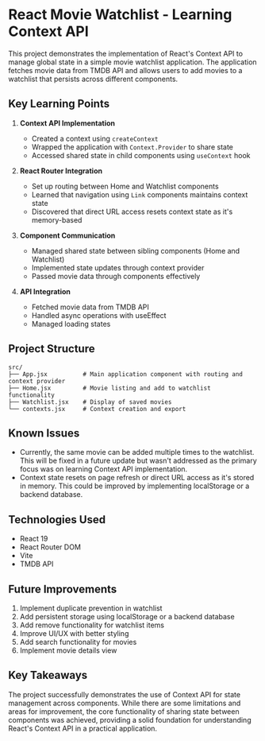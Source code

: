 # React Movie Watchlist - Learning Context API

This project demonstrates the implementation of React's Context API to manage global state in a simple movie watchlist application. The application fetches movie data from TMDB API and allows users to add movies to a watchlist that persists across different components.

## Key Learning Points

1. **Context API Implementation**
   - Created a context using `createContext`
   - Wrapped the application with `Context.Provider` to share state
   - Accessed shared state in child components using `useContext` hook

2. **React Router Integration**
   - Set up routing between Home and Watchlist components
   - Learned that navigation using `Link` components maintains context state
   - Discovered that direct URL access resets context state as it's memory-based

3. **Component Communication**
   - Managed shared state between sibling components (Home and Watchlist)
   - Implemented state updates through context provider
   - Passed movie data through components effectively

4. **API Integration**
   - Fetched movie data from TMDB API
   - Handled async operations with useEffect
   - Managed loading states

## Project Structure

```
src/
├── App.jsx          # Main application component with routing and context provider
├── Home.jsx         # Movie listing and add to watchlist functionality
├── Watchlist.jsx    # Display of saved movies
└── contexts.jsx     # Context creation and export
```

## Known Issues

- Currently, the same movie can be added multiple times to the watchlist. This will be fixed in a future update but wasn't addressed as the primary focus was on learning Context API implementation.
- Context state resets on page refresh or direct URL access as it's stored in memory. This could be improved by implementing localStorage or a backend database.

## Technologies Used

- React 19
- React Router DOM
- Vite
- TMDB API

## Future Improvements

1. Implement duplicate prevention in watchlist
2. Add persistent storage using localStorage or a backend database
3. Add remove functionality for watchlist items
4. Improve UI/UX with better styling
5. Add search functionality for movies
6. Implement movie details view

## Key Takeaways

The project successfully demonstrates the use of Context API for state management across components. While there are some limitations and areas for improvement, the core functionality of sharing state between components was achieved, providing a solid foundation for understanding React's Context API in a practical application.
